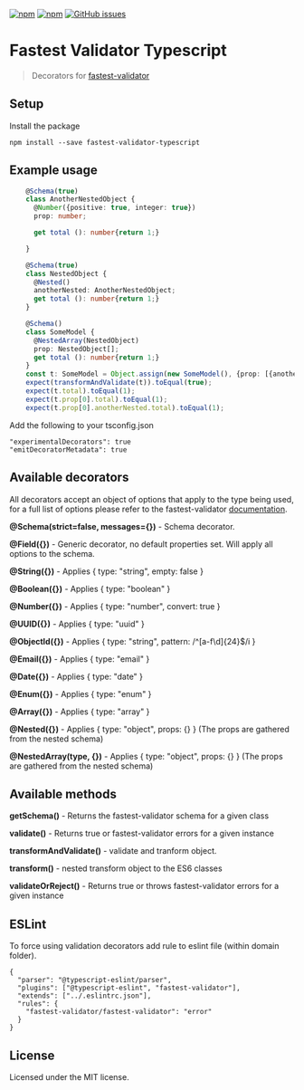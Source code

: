 [![npm](https://img.shields.io/npm/v/fastest-validator-decorators.svg)](https://www.npmjs.com/package/fastest-validator-typescript) 
[![npm](https://img.shields.io/npm/dm/fastest-validator-decorators.svg)](https://www.npmjs.com/package/fastest-validator-typescript) 
[![GitHub issues](https://img.shields.io/github/issues/yantrab/fastest-validator-decorators.svg)](https://github.com/yantrab/fastest-validator-typescript/issues) 

# Fastest Validator Typescript
> Decorators for [fastest-validator](https://github.com/icebob/fastest-validator#readme)

## Setup

Install the package
```
npm install --save fastest-validator-typescript
```
## Example usage

```ts
    @Schema(true)
    class AnotherNestedObject {
      @Number({positive: true, integer: true})
      prop: number;

      get total (): number{return 1;}

    }

    @Schema(true)
    class NestedObject {
      @Nested()
      anotherNested: AnotherNestedObject;
      get total (): number{return 1;}
    }

    @Schema()
    class SomeModel {
      @NestedArray(NestedObject)
      prop: NestedObject[];
      get total (): number{return 1;}
    }
    const t: SomeModel = Object.assign(new SomeModel(), {prop: [{anotherNested: {prop: 1}}]});
    expect(transformAndValidate(t)).toEqual(true);
    expect(t.total).toEqual(1);
    expect(t.prop[0].total).toEqual(1);
    expect(t.prop[0].anotherNested.total).toEqual(1);
```

Add the following to your tsconfig.json
```
"experimentalDecorators": true
"emitDecoratorMetadata": true
```

## Available decorators

All decorators accept an object of options that apply to the type being used, for a full list of options please refer to the fastest-validator [documentation](https://www.npmjs.com/package/fastest-validator).

**@Schema(strict=false, messages={})** - Schema decorator. 

**@Field({})** - Generic decorator, no default properties set. Will apply all options to the schema.

**@String({})** - Applies { type: "string", empty: false }

**@Boolean({})** - Applies { type: "boolean" }

**@Number({})** - Applies { type: "number", convert: true }

**@UUID({})** - Applies { type: "uuid" }

**@ObjectId({})** - Applies { type: "string", pattern: /^[a-f\d]{24}$/i }

**@Email({})** - Applies { type: "email" }

**@Date({})** - Applies { type: "date" }

**@Enum({})** - Applies { type: "enum" }

**@Array({})** - Applies { type: "array" }

**@Nested({})** - Applies { type: "object", props: {} } (The props are gathered from the nested schema)

**@NestedArray(type, {})** - Applies { type: "object", props: {} } (The props are gathered from the nested schema)

## Available methods

**getSchema()** - Returns the fastest-validator schema for a given class

**validate()** - Returns true or fastest-validator errors for a given instance

**transformAndValidate()** - validate and  tranform object.

**transform()** - nested transform object to the ES6 classes

**validateOrReject()** - Returns true or throws fastest-validator errors for a given instance


## ESLint
To force using validation decorators add rule to eslint file (within domain folder).
```
{
  "parser": "@typescript-eslint/parser",
  "plugins": ["@typescript-eslint", "fastest-validator"],
  "extends": ["../.eslintrc.json"],
  "rules": {
    "fastest-validator/fastest-validator": "error"
  }
}
```

## License
Licensed under the MIT license.
